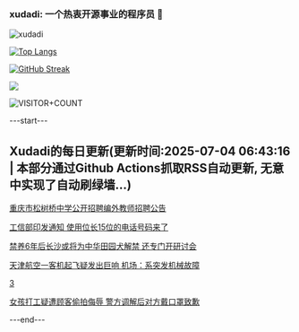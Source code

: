 ### xudadi: 一个热衷开源事业的程序员 👋

![xudadi](https://github-readme-stats-git-masterorgs-github-readme-stats-team.vercel.app/api?username=xudadi)

[![Top Langs](https://github-readme-stats.vercel.app/api/top-langs/?username=xudadi)](https://github.com/anuraghazra/github-readme-stats)

[![GitHub Streak](https://streak-stats.demolab.com?user=xudadi&locale=zh_Hans)](https://git.io/streak-stats)

![](https://raw.githubusercontent.com/xudadi/xudadi/main/assets/github-contribution-grid-snake.svg)

![VISITOR+COUNT](https://komarev.com/ghpvc/?username=xudadi&label=VISITOR+COUNT)


---start---

## Xudadi的每日更新(更新时间:2025-07-04 06:43:16 | 本部分通过Github Actions抓取RSS自动更新, 无意中实现了自动刷绿墙...)

[重庆市松树桥中学公开招聘编外教师招聘公告](https://www.gongkaoleida.com/article/2489648)

[工信部印发通知 使用位长15位的电话号码来了](https://m.163.com/news/article/K3I3EK8B0534A4SC.html)

[禁养6年后长沙或将为中华田园犬解禁 还专门开研讨会](https://m.163.com/news/article/K3HS0S120534P59R.html)

[天津航空一客机起飞疑发出巨响 机场：系突发机械故障](https://m.163.com/news/article/K3IHAFMD0001899O.html)

[3](https://m.163.com/touch/news/sub/domestic)

[女孩打工疑遭顾客偷拍侮辱 警方调解后对方戴口罩致歉](https://m.163.com/news/article/K3IA5JOM053469LG.html)

---end---
